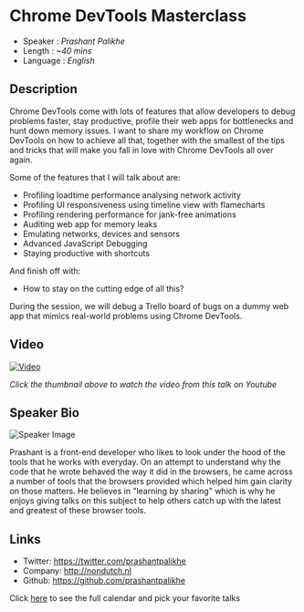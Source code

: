 Chrome DevTools Masterclass
========================

* Speaker   : *Prashant Palikhe*
* Length    : *~40 mins*
* Language  : *English*

Description
-----------

Chrome DevTools come with lots of features that allow developers to debug problems faster, stay productive, profile their web apps for bottlenecks and hunt down memory issues. I want to share my workflow on Chrome DevTools on how to achieve all that, together with the smallest of the tips and tricks that will make you fall in love with Chrome DevTools all over again.

Some of the features that I will talk about are:

- Profiling loadtime performance analysing network activity
- Profiling UI responsiveness using timeline view with flamecharts
- Profiling rendering performance for jank-free animations
- Auditing web app for memory leaks
- Emulating networks, devices and sensors
- Advanced JavaScript Debugging
- Staying productive with shortcuts

And finish off with:
- How to stay on the cutting edge of all this?

During the session, we will debug a Trello board of bugs on a dummy web app that mimics real-world problems using Chrome DevTools.

Video
-----

[![Video](https://img.youtube.com/vi/KykP5Z5E4kA/maxresdefault.jpg)](https://www.youtube.com/watch?v=KykP5Z5E4kA)

_Click the thumbnail above to watch the video from this talk on Youtube_

Speaker Bio
-----------

![Speaker Image](https://avatars2.githubusercontent.com/u/2657709?v=3&s=400)

Prashant is a front-end developer who likes to look under the hood of the tools that he works with everyday. On an attempt to understand why the code that he wrote behaved the way it did in the browsers, he came across a number of tools that the browsers provided which helped him gain clarity on those matters. He believes in "learning by sharing" which is why he enjoys giving talks on this subject to help others catch up with the latest and greatest of these browser tools.

Links
-----

* Twitter: https://twitter.com/prashantpalikhe
* Company: http://nondutch.nl
* Github: https://github.com/prashantpalikhe

Click [here][1] to see the full calendar and pick your favorite talks

[1]: https://pixels.camp/schedule/
